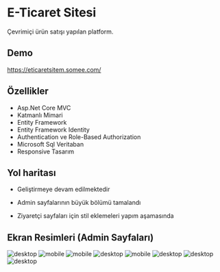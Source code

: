 
# E-Ticaret Sitesi

Çevrimiçi ürün satışı yapılan platform.


## Demo

https://eticaretsitem.somee.com/

  
## Özellikler

- Asp.Net Core MVC
- Katmanlı Mimari
- Entity Framework
- Entity Framework Identity
- Authentication ve Role-Based Authorization
- Microsoft Sql Veritaban
- Responsive Tasarım

  
## Yol haritası

- Geliştirmeye devam edilmektedir

- Admin sayfalarının büyük bölümü tamalandı

- Ziyaretçi sayfaları için stil eklemeleri yapım aşamasında

## Ekran Resimleri (Admin Sayfaları)

![desktop](https://github.com/GurhanBatmaca/OnlineShop/blob/main/Screenshots/admin-pages/screenshot-1.png)
![mobile](https://github.com/GurhanBatmaca/OnlineShop/blob/main/Screenshots/admin-pages/screenshot-2.png)
![mobile](https://github.com/GurhanBatmaca/OnlineShop/blob/main/Screenshots/admin-pages/screenshot-3.png)
![desktop](https://github.com/GurhanBatmaca/OnlineShop/blob/main/Screenshots/admin-pages/screenshot-4.png)
![mobile](https://github.com/GurhanBatmaca/OnlineShop/blob/main/Screenshots/admin-pages/screenshot-5.png)
![desktop](https://github.com/GurhanBatmaca/OnlineShop/blob/main/Screenshots/admin-pages/screenshot-6.png)
![desktop](https://github.com/GurhanBatmaca/OnlineShop/blob/main/Screenshots/admin-pages/screenshot-7.png)
![desktop](https://github.com/GurhanBatmaca/OnlineShop/blob/main/Screenshots/admin-pages/screenshot-9.png)

  
